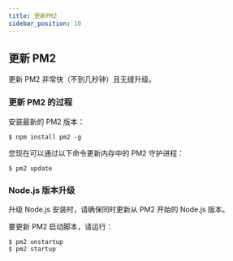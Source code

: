 ```yaml
---
title: 更新PM2
sidebar_position: 10
---
```


## 更新 PM2

更新 PM2 非常快（不到几秒钟）且无缝升级。

### 更新 PM2 的过程

安装最新的 PM2 版本：

```
$ npm install pm2 -g
```

您现在可以通过以下命令更新内存中的 PM2 守护进程：

```
$ pm2 update
```

### Node.js 版本升级

升级 Node.js 安装时，请确保同时更新从 PM2 开始的 Node.js 版本。

要更新 PM2 启动脚本，请运行：

```
$ pm2 unstartup
$ pm2 startup
```
